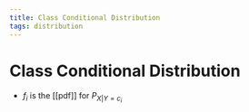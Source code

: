 ```yaml
---
title: Class Conditional Distribution
tags: distribution
---
```


# Class Conditional Distribution
- $f_{i}$ is the [[pdf]] for $P_{X|Y=c_{i}}$










































































